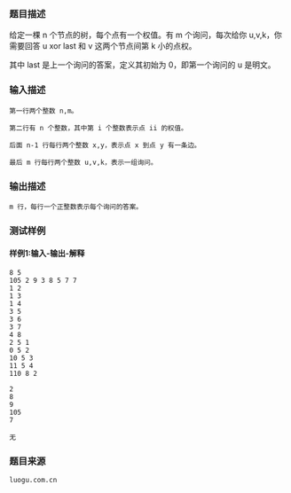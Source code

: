 ### 题目描述

给定一棵 n 个节点的树，每个点有一个权值。有 m 个询问，每次给你 u,v,k，你需要回答 u xor last 和 v 这两个节点间第 k 小的点权。

其中 last 是上一个询问的答案，定义其初始为 0，即第一个询问的 u 是明文。

### 输入描述

```
第一行两个整数 n,m。

第二行有 n 个整数，其中第 i 个整数表示点 ii 的权值。

后面 n-1 行每行两个整数 x,y，表示点 x 到点 y 有一条边。

最后 m 行每行两个整数 u,v,k，表示一组询问。
```
### 输出描述

```
m 行，每行一个正整数表示每个询问的答案。
```

### 测试样例
#### 样例1:输入-输出-解释

```
8 5
105 2 9 3 8 5 7 7
1 2
1 3
1 4
3 5
3 6
3 7
4 8
2 5 1
0 5 2
10 5 3
11 5 4
110 8 2
```
```
2
8
9
105
7
```
```
无
```

### 题目来源  
`luogu.com.cn`